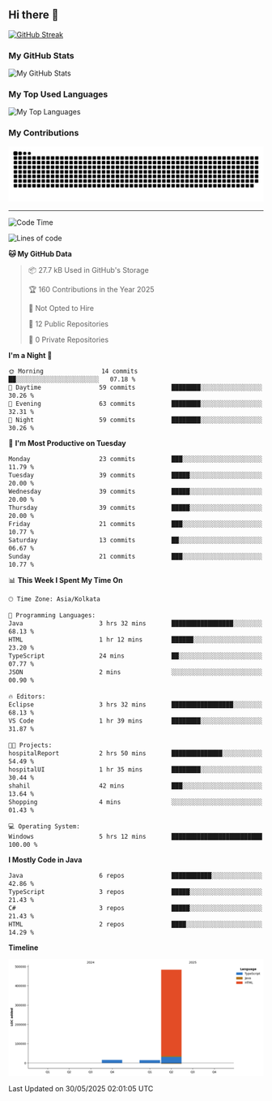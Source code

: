 ## Hi there 👋

[![GitHub Streak](https://streak-stats.demolab.com?user=shahilmohamed&theme=dark)](https://git.io/streak-stats)

### My GitHub Stats
<picture>
  <source
    srcset="https://github-readme-stats.vercel.app/api?username=shahilmohamed&show_icons=true&theme=algolia"
    media="(prefers-color-scheme: dark)"
  />
  <source
    srcset="https://github-readme-stats.vercel.app/api?username=shahilmohamed&show_icons=true&theme=ambient_gradient"
    media="(prefers-color-scheme: light), (prefers-color-scheme: no-preference)"
  />
  <img alt="My GitHub Stats" src="https://github-readme-stats.vercel.app/api?username=shahilmohamed&show_icons=true" />
</picture>

### My Top Used Languages
<picture>
  <source
    srcset="https://github-readme-stats.vercel.app/api/top-langs?username=shahilmohamed&layout=donut-vertical&show_icons=true&theme=react"
    media="(prefers-color-scheme: dark)"
  />
  <source
    srcset="https://github-readme-stats.vercel.app/api/top-langs?username=shahilmohamed&layout=dont-vertical&theme=ambient_gradient"
    media="(prefers-color-scheme: light), (prefers-color-scheme: no-preference)"
  />
  <img alt="My Top Languages" src="https://github-readme-stats.vercel.app/api/top-langs?username=shahilmohamed&layout=donut-vertical" />
</picture>

### My Contributions
<picture>
  <source media="(prefers-color-scheme: dark)" srcset="contrib/github-snake-dark.svg" />
  <source media="(prefers-color-scheme: light)" srcset="contrib/github-snake.svg" />
  <img alt="GitHub Contribution Snake" src="contrib/github-snake.svg" />
</picture>

<hr>

<!--START_SECTION:waka-->
![Code Time](http://img.shields.io/badge/Code%20Time-6%20hrs%2042%20mins-blue)

![Lines of code](https://img.shields.io/badge/From%20Hello%20World%20I%27ve%20Written-512.4%20thousand%20lines%20of%20code-blue)

**🐱 My GitHub Data** 

> 📦 27.7 kB Used in GitHub's Storage 
 > 
> 🏆 160 Contributions in the Year 2025
 > 
> 🚫 Not Opted to Hire
 > 
> 📜 12 Public Repositories 
 > 
> 🔑 0 Private Repositories 
 > 
**I'm a Night 🦉** 

```text
🌞 Morning                14 commits          ██░░░░░░░░░░░░░░░░░░░░░░░   07.18 % 
🌆 Daytime                59 commits          ████████░░░░░░░░░░░░░░░░░   30.26 % 
🌃 Evening                63 commits          ████████░░░░░░░░░░░░░░░░░   32.31 % 
🌙 Night                  59 commits          ████████░░░░░░░░░░░░░░░░░   30.26 % 
```
📅 **I'm Most Productive on Tuesday** 

```text
Monday                   23 commits          ███░░░░░░░░░░░░░░░░░░░░░░   11.79 % 
Tuesday                  39 commits          █████░░░░░░░░░░░░░░░░░░░░   20.00 % 
Wednesday                39 commits          █████░░░░░░░░░░░░░░░░░░░░   20.00 % 
Thursday                 39 commits          █████░░░░░░░░░░░░░░░░░░░░   20.00 % 
Friday                   21 commits          ███░░░░░░░░░░░░░░░░░░░░░░   10.77 % 
Saturday                 13 commits          ██░░░░░░░░░░░░░░░░░░░░░░░   06.67 % 
Sunday                   21 commits          ███░░░░░░░░░░░░░░░░░░░░░░   10.77 % 
```


📊 **This Week I Spent My Time On** 

```text
🕑︎ Time Zone: Asia/Kolkata

💬 Programming Languages: 
Java                     3 hrs 32 mins       █████████████████░░░░░░░░   68.13 % 
HTML                     1 hr 12 mins        ██████░░░░░░░░░░░░░░░░░░░   23.20 % 
TypeScript               24 mins             ██░░░░░░░░░░░░░░░░░░░░░░░   07.77 % 
JSON                     2 mins              ░░░░░░░░░░░░░░░░░░░░░░░░░   00.90 % 

🔥 Editors: 
Eclipse                  3 hrs 32 mins       █████████████████░░░░░░░░   68.13 % 
VS Code                  1 hr 39 mins        ████████░░░░░░░░░░░░░░░░░   31.87 % 

🐱‍💻 Projects: 
hospitalReport           2 hrs 50 mins       ██████████████░░░░░░░░░░░   54.49 % 
hospitalUI               1 hr 35 mins        ████████░░░░░░░░░░░░░░░░░   30.44 % 
shahil                   42 mins             ███░░░░░░░░░░░░░░░░░░░░░░   13.64 % 
Shopping                 4 mins              ░░░░░░░░░░░░░░░░░░░░░░░░░   01.43 % 

💻 Operating System: 
Windows                  5 hrs 12 mins       █████████████████████████   100.00 % 
```

**I Mostly Code in Java** 

```text
Java                     6 repos             ███████████░░░░░░░░░░░░░░   42.86 % 
TypeScript               3 repos             █████░░░░░░░░░░░░░░░░░░░░   21.43 % 
C#                       3 repos             █████░░░░░░░░░░░░░░░░░░░░   21.43 % 
HTML                     2 repos             ████░░░░░░░░░░░░░░░░░░░░░   14.29 % 
```



**Timeline**

![Lines of Code chart](https://raw.githubusercontent.com/shahilmohamed/shahilmohamed/main/assets/bar_graph.png)


 Last Updated on 30/05/2025 02:01:05 UTC
<!--END_SECTION:waka-->
